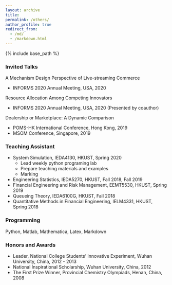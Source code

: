 ```yaml
---
layout: archive
title: 
permalink: /others/
author_profile: true
redirect_from:
  - /md/
  - /markdown.html
---
```


{% include base_path %}

### Invited Talks  
A Mechanism Design Perspective of Live-streaming Commerce
- INFORMS 2020 Annual Meeting, USA, 2020  

Resource Allocation Among Competing Innovators
- INFORMS 2020 Annual Meeting, USA, 2020 (Presented by coauthor) 

Dealership or Marketplace: A Dynamic Comparison  
- POMS-HK International Conference, Hong Kong, 2019  
- MSOM Conference, Singapore, 2019

### Teaching Assistant   
- System Simulation, IEDA4130, HKUST, Spring 2020
  - Lead weekly python programing lab
  - Prepare teaching materials and examples
  - Marking
- Engineering Statistics, IEDA5270, HKUST, Fall 2018, Fall 2019 
- Financial Engineering and Risk Management, EEMT5530, HKUST, Spring 2019  
- Queueing Theory, IEDA6100G, HKUST, Fall 2018  
- Quantitative Methods in Financial Engineering, IELM4331, HKUST, Spring 2018 

### Programming
Python, Matlab, Mathematica, Latex, Markdown
### Honors and Awards  
- Leader, National College Students’ Innovative Experiment, Wuhan University, China, 2012 - 2013  
- National Inspirational Scholarship, Wuhan University, China, 2012  
- The First Prize Winner, Provincial Chemistry Olympiads, Henan, China, 2008
